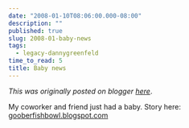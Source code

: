 ```yaml
---
date: "2008-01-10T08:06:00.000-08:00"
description: ""
published: true
slug: 2008-01-baby-news
tags:
  - legacy-dannygreenfeld
time_to_read: 5
title: Baby news
---
```


_This was originally posted on blogger [here](https://dannygreenfeld.blogspot.com/2008/01/baby-news.html)_.

My coworker and friend just had a baby. Story here: [gooberfishbowl.blogspot.com](https://gooberfishbowl.blogspot.com)
